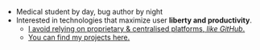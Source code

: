- Medical student by day, bug author by night
- Interested in technologies that maximize user **liberty and productivity**.
  - <u>I avoid relying on proprietary & centralised platforms<u>, *like GitHub*.
  - You can find my projects [here](https://git.thanosapollo.org/).
